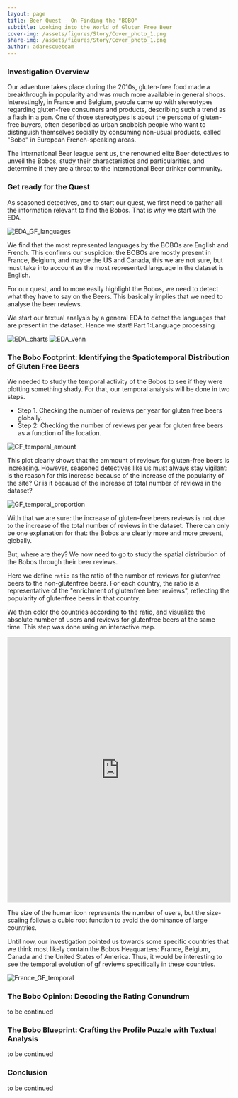 ```yaml
---
layout: page
title: Beer Quest - On Finding the "BOBO"
subtitle: Looking into the World of Gluten Free Beer
cover-img: /assets/figures/Story/Cover_photo_1.png
share-img: /assets/figures/Story/Cover_photo_1.png
author: adarescueteam
---
```


### Investigation Overview

Our adventure takes place during the 2010s, gluten-free food made a breakthrough in popularity and was much more available in general shops. Interestingly, in France and Belgium, people came up with stereotypes regarding gluten-free consumers and products, describing such a trend as a flash in a pan. One of those stereotypes is about the persona of gluten-free buyers, often described as urban snobbish people who want to distinguish themselves socially by consuming non-usual products, called "Bobo" in European French-speaking areas.

The international Beer league sent us, the renowned elite Beer detectives to unveil the Bobos, study their characteristics and particularities, and determine if they are a threat to the international Beer drinker community.

### Get ready for the Quest

As seasoned detectives, and to start our quest, we first need to gather all the information relevant to find the Bobos. That is why we start with the EDA.

![EDA_GF_languages](./assets/figures/EDA/EDA%20lang_dstrbtO.png)

We find that the most represented languages by the BOBOs are English and French. This confirms our suspicion: the BOBOs are mostly present in France, Belgium, and maybe the US and Canada, this we are not sure, but must take into account as the most represented language in the dataset is English.

For our quest, and to more easily highlight the Bobos, we need to detect what they have to say on the Beers. This basically implies that we need to analyse the beer reviews.

We start our textual analysis by a general EDA to detect the languages that are present in the dataset. Hence we start! Part 1:Language processing</span>

![EDA_charts](./assets/figures/Style/beer_styles_piechart.png)
![EDA_venn](./assets/figures/Style/piechart_unique_abd_non_unique.png)

### The Bobo Footprint: Identifying the Spatiotemporal Distribution of Gluten Free Beers

We needed to study the temporal activity of the Bobos to see if they were plotting something shady. For that, our temporal analysis will be done in two steps.

- Step 1. Checking the number of reviews per year for gluten free beers globally.</span>
- Step 2: Checking the number of reviews per year for gluten free beers as a function of the location.

![GF_temporal_amount](./assets/figures/Spatiotemporal_analysis/GF_temporal.png)

This plot clearly shows that the ammount of reviews for gluten-free beers is increasing. However, seasoned detectives like us must always stay vigilant: is the reason for this increase because of the increase of the popularity of the site? Or is it because of the increase of total number of reviews in the dataset?

![GF_temporal_proportion](./assets/figures/Spatiotemporal_analysis/GF_proportions_temporal.png)

With that we are sure: the increase of gluten-free beers reviews is not due to the increase of the total number of reviews in the dataset. There can only be one explanation for that: the Bobos are clearly more and more present, globally.

But, where are they? We now need to go to study the spatial distribution of the Bobos through their beer reviews.

Here we define `ratio` as the ratio of the number of reviews for glutenfree beers to the non-glutenfree beers. For each country, the ratio is a representative of the "enrichment of glutenfree beer reviews", reflecting the popularity of glutenfree beers in that country.

We then color the countries according to the ratio, and visualize the absolute number of users and reviews for glutenfree beers at the same time. This step was done using an interactive map.

<iframe src="https://jay4biopz.github.io/adarescueteam-beerquest/assets/html/gf_reviews_map.html" height="600px" width="100%" style="border:none;"></iframe>

The size of the human icon represents the number of users, but the size-scaling follows a cubic root function to avoid the dominance of large countries.

Until now, our investigation pointed us towards some specific countries that we think most likely contain the Bobos Heaquarters: France, Belgium, Canada and the United States of America. Thus, it would be interesting to see the temporal evolution of gf reviews specifically in these countries.

![France_GF_temporal](./assets/figures/Spatiotemporal_analysis/bobo_countries_temporal_plots/FRANCE.png)


### The Bobo Opinion: Decoding the Rating Conundrum

to be continued

### The Bobo Blueprint: Crafting the Profile Puzzle with Textual Analysis

to be continued

### Conclusion

to be continued